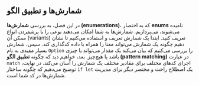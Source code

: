 ## شمارش‌ها و تطبیق الگو

در این فصل، به بررسی **شمارش‌ها (enumerations)**، که به اختصار **enums** نامیده می‌شوند، می‌پردازیم. شمارش‌ها به شما امکان می‌دهند نوعی را با برشمردن انواع ممکن آن (variants) تعریف کنید. ابتدا یک شمارش تعریف و استفاده می‌کنیم تا نشان دهیم چگونه یک شمارش می‌تواند معنا را همراه با داده کدگذاری کند. سپس، شمارش بسیار مفیدی به نام `Option` را بررسی می‌کنیم که بیان می‌کند یک مقدار می‌تواند یا چیزی باشد یا هیچ‌چیز. بعد، خواهیم دید که چگونه **تطبیق الگو (pattern matching)** در عبارت `match` اجرای کدهای مختلف برای مقادیر مختلف یک شمارش را آسان می‌کند. در نهایت، توضیح می‌دهیم که چگونه ساختار `if let` یک اصطلاح راحت و مختصر دیگر برای مدیریت شمارش‌ها در کد شما است.
